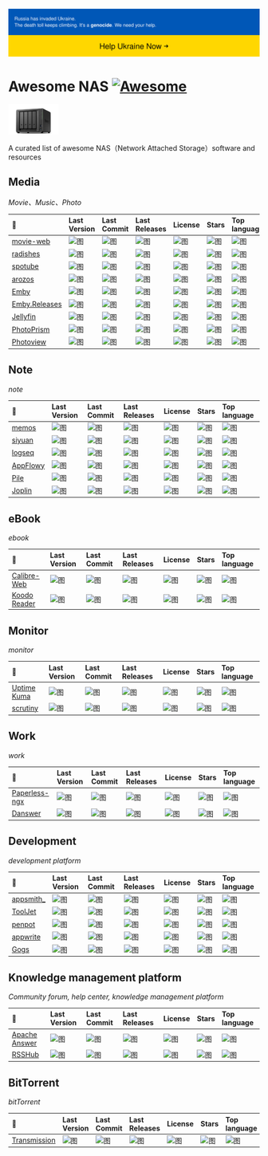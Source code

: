 [![Stand With Ukraine](https://raw.githubusercontent.com/vshymanskyy/StandWithUkraine/main/banner2-direct.svg)](https://stand-with-ukraine.pp.ua)

# Awesome NAS [![Awesome](https://awesome.re/badge-flat2.svg)](https://awesome.re)

<p>
<img src="./public/syno.png" width="20%">
</p>

A curated list of awesome NAS（Network Attached Storage）software and resources

## Media

_Movie、Music、Photo_

| 🔗                                                             | Last Version                                                                             | Last Commit                                                                                | Last Releases                                                                               | License                                                                                | Stars                                                                                           | Top language                                                                          |
| :------------------------------------------------------------- | :--------------------------------------------------------------------------------------- | :----------------------------------------------------------------------------------------- | :------------------------------------------------------------------------------------------ | :------------------------------------------------------------------------------------- | :---------------------------------------------------------------------------------------------- | :------------------------------------------------------------------------------------ |
| [movie-web](https://github.com/movie-web/movie-web)            | ![图](https://img.shields.io/github/v/release/movie-web/movie-web?label= "title")        | ![图](https://img.shields.io/github/last-commit/movie-web/movie-web?label= "title")        | ![图](https://img.shields.io/github/release-date/movie-web/movie-web?label= "title")        | ![图](https://img.shields.io/github/license/movie-web/movie-web?label= "title")        | ![图](https://img.shields.io/github/stars/movie-web/movie-web?label=&style=flat "title")        | ![图](https://img.shields.io/github/languages/top/movie-web/movie-web "title")        |
| [radishes](https://github.com/radishes-music/radishes)         | ![图](https://img.shields.io/github/v/release/radishes-music/radishes?label= "title")    | ![图](https://img.shields.io/github/last-commit/radishes-music/radishes?label= "title")    | ![图](https://img.shields.io/github/release-date/radishes-music/radishes?label= "title")    | ![图](https://img.shields.io/github/license/radishes-music/radishes?label= "title")    | ![图](https://img.shields.io/github/stars/radishes-music/radishes?label=&style=flat "title")    | ![图](https://img.shields.io/github/languages/top/radishes-music/radishes "title")    |
| [spotube](https://github.com/KRTirtho/spotube)                 | ![图](https://img.shields.io/github/v/release/KRTirtho/spotube?label= "title")           | ![图](https://img.shields.io/github/last-commit/KRTirtho/spotube?label= "title")           | ![图](https://img.shields.io/github/release-date/KRTirtho/spotube?label= "title")           | ![图](https://img.shields.io/github/license/KRTirtho/spotube?label= "title")           | ![图](https://img.shields.io/github/stars/KRTirtho/spotube?label=&style=flat "title")           | ![图](https://img.shields.io/github/languages/top/KRTirtho/spotube "title")           |
| [arozos](https://github.com/tobychui/arozos)                   | ![图](https://img.shields.io/github/v/release/tobychui/arozos?label= "title")            | ![图](https://img.shields.io/github/last-commit/tobychui/arozos?label= "title")            | ![图](https://img.shields.io/github/release-date/tobychui/arozos?label= "title")            | ![图](https://img.shields.io/github/license/tobychui/arozos?label= "title")            | ![图](https://img.shields.io/github/stars/tobychui/arozos?label=&style=flat "title")            | ![图](https://img.shields.io/github/languages/top/tobychui/arozos "title")            |
| [Emby](https://github.com/MediaBrowser/Emby)                   | ![图](https://img.shields.io/github/v/release/MediaBrowser/Emby?label= "title")          | ![图](https://img.shields.io/github/last-commit/MediaBrowser/Emby?label= "title")          | ![图](https://img.shields.io/github/release-date/MediaBrowser/Emby?label= "title")          | ![图](https://img.shields.io/github/license/MediaBrowser/Emby?label= "title")          | ![图](https://img.shields.io/github/stars/MediaBrowser/Emby?label=&style=flat "title")          | ![图](https://img.shields.io/github/languages/top/MediaBrowser/Emby "title")          |
| [Emby.Releases](https://github.com/MediaBrowser/Emby.Releases) | ![图](https://img.shields.io/github/v/release/MediaBrowser/Emby.Releases?label= "title") | ![图](https://img.shields.io/github/last-commit/MediaBrowser/Emby.Releases?label= "title") | ![图](https://img.shields.io/github/release-date/MediaBrowser/Emby.Releases?label= "title") | ![图](https://img.shields.io/github/license/MediaBrowser/Emby.Releases?label= "title") | ![图](https://img.shields.io/github/stars/MediaBrowser/Emby.Releases?label=&style=flat "title") | ![图](https://img.shields.io/github/languages/top/MediaBrowser/Emby.Releases "title") |
| [Jellyfin](https://github.com/jellyfin/jellyfin)               | ![图](https://img.shields.io/github/v/release/jellyfin/jellyfin?label= "title")          | ![图](https://img.shields.io/github/last-commit/jellyfin/jellyfin?label= "title")          | ![图](https://img.shields.io/github/release-date/jellyfin/jellyfin?label= "title")          | ![图](https://img.shields.io/github/license/jellyfin/jellyfin?label= "title")          | ![图](https://img.shields.io/github/stars/jellyfin/jellyfin?label=&style=flat "title")          | ![图](https://img.shields.io/github/languages/top/jellyfin/jellyfin "title")          |
| [PhotoPrism](https://github.com/photoprism/photoprism)         | ![图](https://img.shields.io/github/v/release/photoprism/photoprism?label= "title")      | ![图](https://img.shields.io/github/last-commit/photoprism/photoprism?label= "title")      | ![图](https://img.shields.io/github/release-date/photoprism/photoprism?label= "title")      | ![图](https://img.shields.io/github/license/photoprism/photoprism?label= "title")      | ![图](https://img.shields.io/github/stars/photoprism/photoprism?label=&style=flat "title")      | ![图](https://img.shields.io/github/languages/top/photoprism/photoprism "title")      |
| [Photoview](https://github.com/photoview/photoview)            | ![图](https://img.shields.io/github/v/release/photoview/photoview?label= "title")        | ![图](https://img.shields.io/github/last-commit/photoview/photoview?label= "title")        | ![图](https://img.shields.io/github/release-date/photoview/photoview?label= "title")        | ![图](https://img.shields.io/github/license/photoview/photoview?label= "title")        | ![图](https://img.shields.io/github/stars/photoview/photoview?label=&style=flat "title")        | ![图](https://img.shields.io/github/languages/top/photoview/photoview "title")        |

## Note

_note_

| 🔗                                                  | Last Version                                                                       | Last Commit                                                                          | Last Releases                                                                         | License                                                                          | Stars                                                                                     | Top language                                                                    |
| :-------------------------------------------------- | :--------------------------------------------------------------------------------- | :----------------------------------------------------------------------------------- | :------------------------------------------------------------------------------------ | :------------------------------------------------------------------------------- | :---------------------------------------------------------------------------------------- | :------------------------------------------------------------------------------ |
| [memos](https://github.com/usememos/memos)          | ![图](https://img.shields.io/github/v/release/usememos/memos?label= "title")       | ![图](https://img.shields.io/github/last-commit/usememos/memos?label= "title")       | ![图](https://img.shields.io/github/release-date/usememos/memos?label= "title")       | ![图](https://img.shields.io/github/license/usememos/memos?label= "title")       | ![图](https://img.shields.io/github/stars/usememos/memos?label=&style=flat "title")       | ![图](https://img.shields.io/github/languages/top/usememos/memos "title")       |
| [siyuan](https://github.com/siyuan-note/siyuan)     | ![图](https://img.shields.io/github/v/release/siyuan-note/siyuan?label= "title")   | ![图](https://img.shields.io/github/last-commit/siyuan-note/siyuan?label= "title")   | ![图](https://img.shields.io/github/release-date/siyuan-note/siyuan?label= "title")   | ![图](https://img.shields.io/github/license/siyuan-note/siyuan?label= "title")   | ![图](https://img.shields.io/github/stars/siyuan-note/siyuan?label=&style=flat "title")   | ![图](https://img.shields.io/github/languages/top/siyuan-note/siyuan "title")   |
| [logseq](https://github.com/logseq/logseq)          | ![图](https://img.shields.io/github/v/release/logseq/logseq?label= "title")        | ![图](https://img.shields.io/github/last-commit/logseq/logseq?label= "title")        | ![图](https://img.shields.io/github/release-date/logseq/logseq?label= "title")        | ![图](https://img.shields.io/github/license/logseq/logseq?label= "title")        | ![图](https://img.shields.io/github/stars/logseq/logseq?label=&style=flat "title")        | ![图](https://img.shields.io/github/languages/top/logseq/logseq "title")        |
| [AppFlowy](https://github.com/AppFlowy-IO/AppFlowy) | ![图](https://img.shields.io/github/v/release/AppFlowy-IO/AppFlowy?label= "title") | ![图](https://img.shields.io/github/last-commit/AppFlowy-IO/AppFlowy?label= "title") | ![图](https://img.shields.io/github/release-date/AppFlowy-IO/AppFlowy?label= "title") | ![图](https://img.shields.io/github/license/AppFlowy-IO/AppFlowy?label= "title") | ![图](https://img.shields.io/github/stars/AppFlowy-IO/AppFlowy?label=&style=flat "title") | ![图](https://img.shields.io/github/languages/top/AppFlowy-IO/AppFlowy "title") |
| [Pile](https://github.com/UdaraJay/Pile)            | ![图](https://img.shields.io/github/v/release/UdaraJay/Pile?label= "title")        | ![图](https://img.shields.io/github/last-commit/UdaraJay/Pile?label= "title")        | ![图](https://img.shields.io/github/release-date/UdaraJay/Pile?label= "title")        | ![图](https://img.shields.io/github/license/UdaraJay/Pile?label= "title")        | ![图](https://img.shields.io/github/stars/UdaraJay/Pile?label=&style=flat "title")        | ![图](https://img.shields.io/github/languages/top/UdaraJay/Pile "title")        |
| [Joplin](https://github.com/laurent22/joplin)       | ![图](https://img.shields.io/github/v/release/laurent22/joplin?label= "title")     | ![图](https://img.shields.io/github/last-commit/laurent22/joplin?label= "title")     | ![图](https://img.shields.io/github/release-date/laurent22/joplin?label= "title")     | ![图](https://img.shields.io/github/license/laurent22/joplin?label= "title")     | ![图](https://img.shields.io/github/stars/laurent22/joplin?label=&style=flat "title")     | ![图](https://img.shields.io/github/languages/top/laurent22/joplin "title")     |

## eBook

_ebook_

| 🔗                                                           | Last Version                                                                            | Last Commit                                                                               | Last Releases                                                                              | License                                                                               | Stars                                                                                          | Top language                                                                         |
| :----------------------------------------------------------- | :-------------------------------------------------------------------------------------- | :---------------------------------------------------------------------------------------- | :----------------------------------------------------------------------------------------- | :------------------------------------------------------------------------------------ | :--------------------------------------------------------------------------------------------- | :----------------------------------------------------------------------------------- |
| [Calibre-Web](https://github.com/janeczku/calibre-web)       | ![图](https://img.shields.io/github/v/release/janeczku/calibre-web?label= "title")      | ![图](https://img.shields.io/github/last-commit/janeczku/calibre-web?label= "title")      | ![图](https://img.shields.io/github/release-date/janeczku/calibre-web?label= "title")      | ![图](https://img.shields.io/github/license/janeczku/calibre-web?label= "title")      | ![图](https://img.shields.io/github/stars/janeczku/calibre-web?label=&style=flat "title")      | ![图](https://img.shields.io/github/languages/top/janeczku/calibre-web "title")      |
| [Koodo Reader](https://github.com/koodo-reader/koodo-reader) | ![图](https://img.shields.io/github/v/release/koodo-reader/koodo-reader?label= "title") | ![图](https://img.shields.io/github/last-commit/koodo-reader/koodo-reader?label= "title") | ![图](https://img.shields.io/github/release-date/koodo-reader/koodo-reader?label= "title") | ![图](https://img.shields.io/github/license/koodo-reader/koodo-reader?label= "title") | ![图](https://img.shields.io/github/stars/koodo-reader/koodo-reader?label=&style=flat "title") | ![图](https://img.shields.io/github/languages/top/koodo-reader/koodo-reader "title") |

## Monitor

_monitor_

| 🔗                                                     | Last Version                                                                       | Last Commit                                                                          | Last Releases                                                                         | License                                                                          | Stars                                                                                     | Top language                                                                    |
| :----------------------------------------------------- | :--------------------------------------------------------------------------------- | :----------------------------------------------------------------------------------- | :------------------------------------------------------------------------------------ | :------------------------------------------------------------------------------- | :---------------------------------------------------------------------------------------- | :------------------------------------------------------------------------------ |
| [Uptime Kuma](https://github.com/louislam/uptime-kuma) | ![图](https://img.shields.io/github/v/release/louislam/uptime-kuma?label= "title") | ![图](https://img.shields.io/github/last-commit/louislam/uptime-kuma?label= "title") | ![图](https://img.shields.io/github/release-date/louislam/uptime-kuma?label= "title") | ![图](https://img.shields.io/github/license/louislam/uptime-kuma?label= "title") | ![图](https://img.shields.io/github/stars/louislam/uptime-kuma?label=&style=flat "title") | ![图](https://img.shields.io/github/languages/top/louislam/uptime-kuma "title") |
| [scrutiny](https://github.com/AnalogJ/scrutiny)        | ![图](https://img.shields.io/github/v/release/AnalogJ/scrutiny?label= "title")     | ![图](https://img.shields.io/github/last-commit/AnalogJ/scrutiny?label= "title")     | ![图](https://img.shields.io/github/release-date/AnalogJ/scrutiny?label= "title")     | ![图](https://img.shields.io/github/license/AnalogJ/scrutiny?label= "title")     | ![图](https://img.shields.io/github/stars/AnalogJ/scrutiny?label=&style=flat "title")     | ![图](https://img.shields.io/github/languages/top/AnalogJ/scrutiny "title")     |

## Work

_work_

| 🔗                                                              | Last Version                                                                              | Last Commit                                                                                 | Last Releases                                                                                | License                                                                                 | Stars                                                                                            | Top language                                                                           |
| :-------------------------------------------------------------- | :---------------------------------------------------------------------------------------- | :------------------------------------------------------------------------------------------ | :------------------------------------------------------------------------------------------- | :-------------------------------------------------------------------------------------- | :----------------------------------------------------------------------------------------------- | :------------------------------------------------------------------------------------- |
| [Paperless-ngx](https://github.com/paperless-ngx/paperless-ngx) | ![图](https://img.shields.io/github/v/release/paperless-ngx/paperless-ngx?label= "title") | ![图](https://img.shields.io/github/last-commit/paperless-ngx/paperless-ngx?label= "title") | ![图](https://img.shields.io/github/release-date/paperless-ngx/paperless-ngx?label= "title") | ![图](https://img.shields.io/github/license/paperless-ngx/paperless-ngx?label= "title") | ![图](https://img.shields.io/github/stars/paperless-ngx/paperless-ngx?label=&style=flat "title") | ![图](https://img.shields.io/github/languages/top/paperless-ngx/paperless-ngx "title") |
| [Danswer](https://github.com/danswer-ai/danswer)                | ![图](https://img.shields.io/github/v/release/danswer-ai/danswer?label= "title")          | ![图](https://img.shields.io/github/last-commit/danswer-ai/danswer?label= "title")          | ![图](https://img.shields.io/github/release-date/danswer-ai/danswer?label= "title")          | ![图](https://img.shields.io/github/license/danswer-ai/danswer?label= "title")          | ![图](https://img.shields.io/github/stars/danswer-ai/danswer?label=&style=flat "title")          | ![图](https://img.shields.io/github/languages/top/danswer-ai/danswer "title")          |

## Development

_development platform_

| 🔗                                                    | Last Version                                                                       | Last Commit                                                                          | Last Releases                                                                         | License                                                                          | Stars                                                                                     | Top language                                                                    |
| :---------------------------------------------------- | :--------------------------------------------------------------------------------- | :----------------------------------------------------------------------------------- | :------------------------------------------------------------------------------------ | :------------------------------------------------------------------------------- | :---------------------------------------------------------------------------------------- | :------------------------------------------------------------------------------ |
| [appsmith\_](https://github.com/appsmithorg/appsmith) | ![图](https://img.shields.io/github/v/release/appsmithorg/appsmith?label= "title") | ![图](https://img.shields.io/github/last-commit/appsmithorg/appsmith?label= "title") | ![图](https://img.shields.io/github/release-date/appsmithorg/appsmith?label= "title") | ![图](https://img.shields.io/github/license/appsmithorg/appsmith?label= "title") | ![图](https://img.shields.io/github/stars/appsmithorg/appsmith?label=&style=flat "title") | ![图](https://img.shields.io/github/languages/top/appsmithorg/appsmith "title") |
| [ToolJet](https://github.com/ToolJet/ToolJet)         | ![图](https://img.shields.io/github/v/release/ToolJet/ToolJet?label= "title")      | ![图](https://img.shields.io/github/last-commit/ToolJet/ToolJet?label= "title")      | ![图](https://img.shields.io/github/release-date/ToolJet/ToolJet?label= "title")      | ![图](https://img.shields.io/github/license/ToolJet/ToolJet?label= "title")      | ![图](https://img.shields.io/github/stars/ToolJet/ToolJet?label=&style=flat "title")      | ![图](https://img.shields.io/github/languages/top/ToolJet/ToolJet "title")      |
| [penpot](https://github.com/penpot/penpot)            | ![图](https://img.shields.io/github/v/release/penpot/penpot?label= "title")        | ![图](https://img.shields.io/github/last-commit/penpot/penpot?label= "title")        | ![图](https://img.shields.io/github/release-date/penpot/penpot?label= "title")        | ![图](https://img.shields.io/github/license/penpot/penpot?label= "title")        | ![图](https://img.shields.io/github/stars/penpot/penpot?label=&style=flat "title")        | ![图](https://img.shields.io/github/languages/top/penpot/penpot "title")        |
| [appwrite](https://github.com/appwrite/appwrite)      | ![图](https://img.shields.io/github/v/release/appwrite/appwrite?label= "title")    | ![图](https://img.shields.io/github/last-commit/appwrite/appwrite?label= "title")    | ![图](https://img.shields.io/github/release-date/appwrite/appwrite?label= "title")    | ![图](https://img.shields.io/github/license/appwrite/appwrite?label= "title")    | ![图](https://img.shields.io/github/stars/appwrite/appwrite?label=&style=flat "title")    | ![图](https://img.shields.io/github/languages/top/appwrite/appwrite "title")    |
| [Gogs](https://github.com/gogs/gogs)                  | ![图](https://img.shields.io/github/v/release/gogs/gogs?label= "title")            | ![图](https://img.shields.io/github/last-commit/gogs/gogs?label= "title")            | ![图](https://img.shields.io/github/release-date/gogs/gogs?label= "title")            | ![图](https://img.shields.io/github/license/gogs/gogs?label= "title")            | ![图](https://img.shields.io/github/stars/gogs/gogs?label=&style=flat "title")            | ![图](https://img.shields.io/github/languages/top/gogs/gogs "title")            |

## Knowledge management platform

_Community forum, help center, knowledge management platform_

| 🔗                                                          | Last Version                                                                          | Last Commit                                                                             | Last Releases                                                                            | License                                                                             | Stars                                                                                        | Top language                                                                       |
| :---------------------------------------------------------- | :------------------------------------------------------------------------------------ | :-------------------------------------------------------------------------------------- | :--------------------------------------------------------------------------------------- | :---------------------------------------------------------------------------------- | :------------------------------------------------------------------------------------------- | :--------------------------------------------------------------------------------- |
| [Apache Answer](https://github.com/apache/incubator-answer) | ![图](https://img.shields.io/github/v/release/apache/incubator-answer?label= "title") | ![图](https://img.shields.io/github/last-commit/apache/incubator-answer?label= "title") | ![图](https://img.shields.io/github/release-date/apache/incubator-answer?label= "title") | ![图](https://img.shields.io/github/license/apache/incubator-answer?label= "title") | ![图](https://img.shields.io/github/stars/apache/incubator-answer?label=&style=flat "title") | ![图](https://img.shields.io/github/languages/top/apache/incubator-answer "title") |
| [RSSHub](https://github.com/DIYgod/RSSHub)                  | ![图](https://img.shields.io/github/v/release/DIYgod/RSSHub?label= "title")           | ![图](https://img.shields.io/github/last-commit/DIYgod/RSSHub?label= "title")           | ![图](https://img.shields.io/github/release-date/DIYgod/RSSHub?label= "title")           | ![图](https://img.shields.io/github/license/DIYgod/RSSHub?label= "title")           | ![图](https://img.shields.io/github/stars/DIYgod/RSSHub?label=&style=flat "title")           | ![图](https://img.shields.io/github/languages/top/DIYgod/RSSHub "title")           |

## BitTorrent

_bitTorrent_

| 🔗                                                           | Last Version                                                                            | Last Commit                                                                               | Last Releases                                                                              | License                                                                               | Stars                                                                                          | Top language                                                                         |
| :----------------------------------------------------------- | :-------------------------------------------------------------------------------------- | :---------------------------------------------------------------------------------------- | :----------------------------------------------------------------------------------------- | :------------------------------------------------------------------------------------ | :--------------------------------------------------------------------------------------------- | :----------------------------------------------------------------------------------- |
| [Transmission](https://github.com/transmission/transmission) | ![图](https://img.shields.io/github/v/release/transmission/transmission?label= "title") | ![图](https://img.shields.io/github/last-commit/transmission/transmission?label= "title") | ![图](https://img.shields.io/github/release-date/transmission/transmission?label= "title") | ![图](https://img.shields.io/github/license/transmission/transmission?label= "title") | ![图](https://img.shields.io/github/stars/transmission/transmission?label=&style=flat "title") | ![图](https://img.shields.io/github/languages/top/transmission/transmission "title") |
